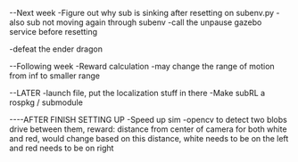 --Next week
-Figure out why sub is sinking after resetting on subenv.py
-also sub not moving again through subenv
-call the unpause gazebo service before resetting

-defeat the ender dragon


--Following week
-Reward calculation
-may change the range of motion from inf to smaller range

--LATER
-launch file, put the localization stuff in there
-Make subRL a rospkg / submodule

----AFTER FINISH SETTING UP
-Speed up sim
-opencv to detect two blobs drive between them,
reward: distance from center  of camera for both white and red, would change based on this distance,
white needs to be on the left and red needs to be on right

